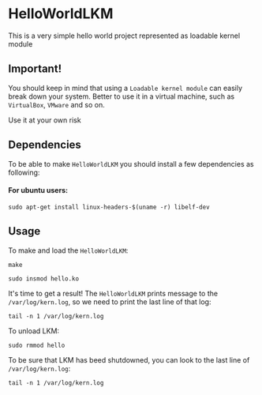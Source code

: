 # HelloWorldLKM

This is a very simple hello world project represented as loadable
kernel module

## Important!

You should keep in mind that using a `Loadable kernel module` can easily 
break down your system. Better to use it in a virtual machine, such as 
`VirtualBox`, `VMware` and so on.

Use it at your own risk

## Dependencies

To be able to make `HelloWorldLKM` you should install a few dependencies 
as following:

#### For ubuntu users:

```shell
sudo apt-get install linux-headers-$(uname -r) libelf-dev
```

## Usage

To make and load the `HelloWorldLKM`:
```shell
make

sudo insmod hello.ko
```

It's time to get a result! The `HelloWorldLKM` prints message to the 
`/var/log/kern.log`, so we need to print the last line of that log:
```shell
tail -n 1 /var/log/kern.log
```

To unload LKM:
```shell
sudo rmmod hello
```

To be sure that LKM has beed shutdowned, you can look to the last line of 
`/var/log/kern.log`:
```shell
tail -n 1 /var/log/kern.log
```

